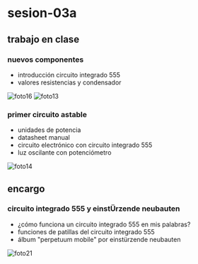 # sesion-03a

## trabajo en clase
### nuevos componentes
- introducción circuito integrado 555
- valores resistencias y condensador

![foto16](https://github.com/user-attachments/assets/cbd7ad22-b71f-49bb-bbe2-a78ec235d99d)
![foto13](https://github.com/user-attachments/assets/683b5ac3-cfc1-47f6-85f5-2ec2db66e596)

### primer circuito astable
- unidades de potencia
- datasheet manual
- circuito electrónico con circuito integrado 555
- luz oscilante con potenciómetro

![foto14](https://github.com/user-attachments/assets/059aec7a-4a6e-46d0-bd3a-9eaa948c61f8)

## encargo
### circuito integrado 555 y einstÜrzende neubauten
- ¿cómo funciona un circuito integrado 555 en mis palabras?
- funciones de patillas del circuito integrado 555
- álbum "perpetuum mobile" por einstürzende neubauten

![foto21](https://github.com/user-attachments/assets/dd6ac920-43b9-4f2b-a817-6fa0d4cd05b1)
